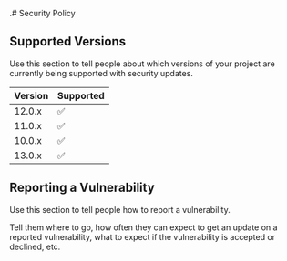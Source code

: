 .# Security Policy

## Supported Versions

Use this section to tell people about which versions of your project are
currently being supported with security updates.

| Version | Supported          |
| ------- | ------------------ |
| 12.0.x   | :white_check_mark: |
| 11.0.x   | :white_check_mark:                |
| 10.0.x   | :white_check_mark: |
| 13.0.x   | :white_check_mark:                |

## Reporting a Vulnerability

Use this section to tell people how to report a vulnerability.

Tell them where to go, how often they can expect to get an update on a
reported vulnerability, what to expect if the vulnerability is accepted or
declined, etc.
